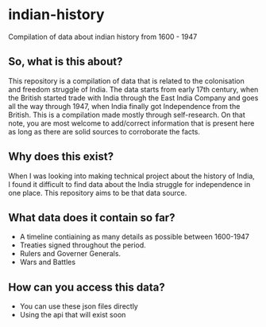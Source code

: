 # indian-history

Compilation of data about indian history from 1600 - 1947

## So, what is this about?

This repository is a compilation of data that is related to the colonisation and freedom struggle of India. The data starts from early 17th century, when the British started trade with India through the East India Company and goes all the way through 1947, when India finally got Independence from the British. 
This is a compilation made mostly through self-research. On that note, you are most welcome to add/correct information that is present here as long as there are solid sources to corroborate the facts.

## Why does this exist?

When I was looking into making technical project about the history of India, I found it difficult to find data about the India struggle for independence in one place. This repository aims to be that data source.

## What data does it contain so far?

* A timeline contiaining as many details as possible between 1600-1947
* Treaties signed throughout the period.
* Rulers and Governer Generals.
* Wars and Battles

## How can you access this data?

* You can use these json files directly
* Using the api that will exist soon

